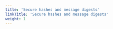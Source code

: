 ```yaml
---
title: 'Secure hashes and message digests'
linkTitle: 'Secure hashes and message digests'
weight: 1
---
```

